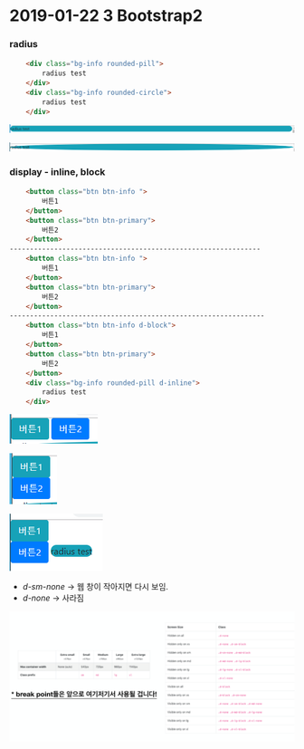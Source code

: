 # 2019-01-22 3 Bootstrap2

### radius

```html
    <div class="bg-info rounded-pill">
        radius test
    </div>
    <div class="bg-info rounded-circle">
        radius test
    </div>
```

![1548138988484](../typora-user-images/1548138988484.png)

![1548139003230](../typora-user-images/1548139003230.png)



### display - inline, block

```html
    <button class="btn btn-info ">
        버튼1
    </button>
    <button class="btn btn-primary">
        버튼2
    </button>  
--------------------------------------------------------------
    <button class="btn btn-info ">
        버튼1
    </button>
    <button class="btn btn-primary">
        버튼2
    </button>  
---------------------------------------------------------------
    <button class="btn btn-info d-block">
        버튼1
    </button>
    <button class="btn btn-primary">
        버튼2
    </button>    
    <div class="bg-info rounded-pill d-inline">  
        radius test
    </div>
```

![1548139113792](../typora-user-images/1548139113792.png)

![1548139121120](../typora-user-images/1548139121120.png)

![1548139160450](../typora-user-images/1548139160450.png)

- *d-sm-none* -> 웹 창이 작아지면 다시 보임.
-  *d-none* -> 사라짐

![1548139396589](../typora-user-images/1548139396589.png)





















